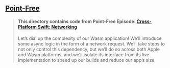 ## [Point-Free](https://www.pointfree.co)

> #### This directory contains code from Point-Free Episode: [Cross-Platform Swift: Networking](https://www.pointfree.co/episodes/ep292-cross-platform-networking)
>
> Let’s dial up the complexity of our Wasm application! We’ll introduce some async logic in the form of a network request. We’ll take steps to not only control this dependency, but we’ll do so across both Apple and Wasm platforms, and we’ll isolate its interface from its live implementation to speed up our builds and reduce our app’s size.
